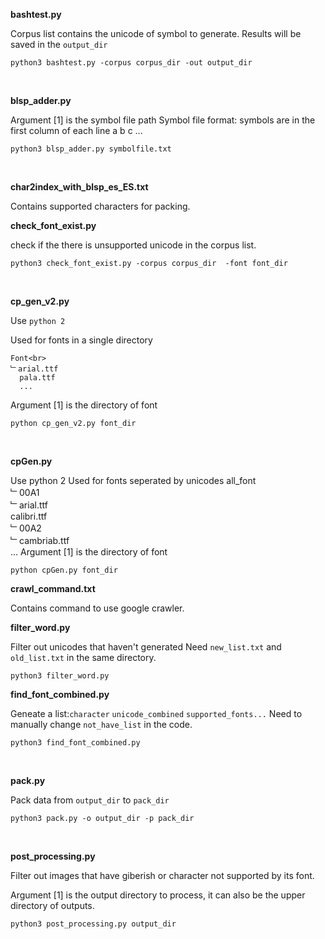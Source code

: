 **bashtest.py**

Corpus list contains the unicode of symbol to generate.
Results will be saved in the `output_dir`
 ```
 python3 bashtest.py -corpus corpus_dir -out output_dir
 ```
<br>

**blsp_adder.py**

Argument [1] is the symbol file path
Symbol file format: symbols are in the first column of each line
a
b
c
...
 ```
 python3 blsp_adder.py symbolfile.txt
 ```
<br>

**char2index_with_blsp_es_ES.txt**

Contains supported characters for packing.
<br>

**check_font_exist.py**

check if the there is unsupported unicode in the corpus list.
 ```
 python3 check_font_exist.py -corpus corpus_dir  -font font_dir
 ```
<br>

**cp_gen_v2.py**

Use `python 2`

Used for fonts in a single directory
```
Font<br>
﹂arial.ttf
  pala.ttf
  ...
```
Argument [1] is the directory of font
 ```
 python cp_gen_v2.py font_dir
```
<br>


**cpGen.py**

Use python 2
Used for fonts seperated by unicodes
all_font<br>
﹂00A1<br>
	﹂arial.ttf<br>
	  calibri.ttf<br>
﹂00A2<br>
	﹂cambriab.ttf<br>
...
Argument [1] is the directory of font
```
python cpGen.py font_dir
```


**crawl_command.txt**

Contains command to use google crawler.


**filter_word.py**

Filter out unicodes that haven't generated
Need `new_list.txt` and `old_list.txt` in the same directory.
```
python3 filter_word.py
```


**find_font_combined.py**

Geneate a list:`character` `unicode_combined` `supported_fonts...`
Need to manually change `not_have_list` in the code.
```
python3 find_font_combined.py
```
<br>

**pack.py**

Pack data from `output_dir` to `pack_dir`
```
python3 pack.py -o output_dir -p pack_dir
```
<br>

**post_processing.py**

Filter out images that have giberish or character
not supported by its font.

Argument [1] is the output directory to process, 
it can also be the upper directory of outputs.
```
python3 post_processing.py output_dir
```
<br>
